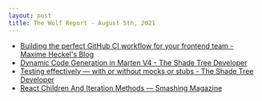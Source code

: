 ```yaml
---
layout: post
title: The Wolf Report - August 5th, 2021
---
```


- [Building the perfect GitHub CI workflow for your frontend team - Maxime Heckel&#x27;s Blog](https://blog.maximeheckel.com/posts/building-perfect-github-action-frontend-teams/)
- [Dynamic Code Generation in Marten V4 - The Shade Tree Developer](https://jeremydmiller.com/2021/08/04/dynamic-code-generation-in-marten-v4/)
- [Testing effectively &#8212; with or without mocks or stubs - The Shade Tree Developer](https://jeremydmiller.com/2021/08/04/testing-effectively-with-or-without-mocks-or-stubs/)
- [React Children And Iteration Methods — Smashing Magazine](https://www.smashingmagazine.com/2021/08/react-children-iteration-methods/)
